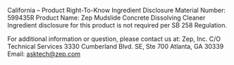  
 
 
California – Product Right-To-Know Ingredient Disclosure 
Material Number: 599435R 
Product Name: Zep Mudslide Concrete Dissolving Cleaner 
Ingredient disclosure for this product is not required per SB 258 Regulation. 
 
For additional information or question, please contact us at: 
Zep, Inc. 
C/O Technical Services 
3330 Cumberland Blvd. SE, Ste 700 
Atlanta, GA 30339 
Email: asktech@zep.com 
 
 
 
 
